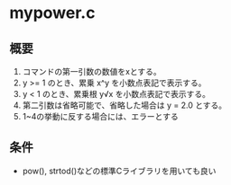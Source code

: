 # mypower.c
## 概要

1. コマンドの第一引数の数値をxとする。
2. y >= 1 のとき、累乗 x^y を小数点表記で表示する。
3. y < 1 のとき、累乗根 y√x を小数点表記で表示する。
4. 第二引数は省略可能で、省略した場合は y = 2.0 とする。
5. 1~4の挙動に反する場合には、エラーとする

## 条件

- pow(), strtod()などの標準Cライブラリを用いても良い
